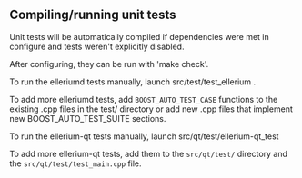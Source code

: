 Compiling/running unit tests
----------------------------

Unit tests will be automatically compiled if dependencies were met in configure
and tests weren't explicitly disabled.

After configuring, they can be run with 'make check'.

To run the elleriumd tests manually, launch src/test/test_ellerium .

To add more elleriumd tests, add `BOOST_AUTO_TEST_CASE` functions to the existing
.cpp files in the test/ directory or add new .cpp files that
implement new BOOST_AUTO_TEST_SUITE sections.

To run the ellerium-qt tests manually, launch src/qt/test/ellerium-qt_test

To add more ellerium-qt tests, add them to the `src/qt/test/` directory and
the `src/qt/test/test_main.cpp` file.